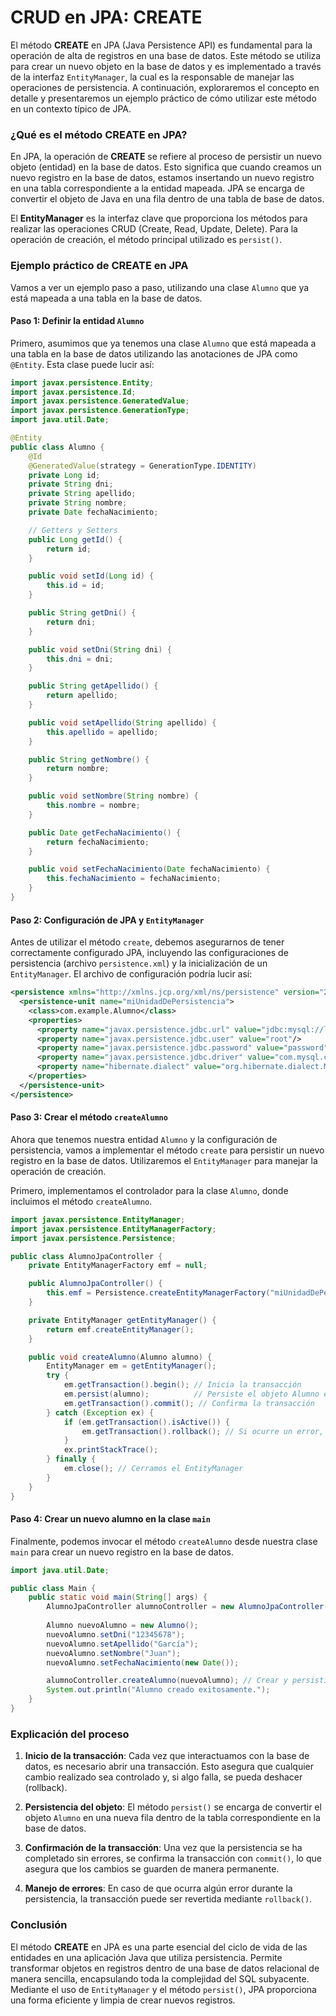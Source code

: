 # CRUD en JPA: CREATE

El método **CREATE** en JPA (Java Persistence API) es fundamental para la operación de alta de registros en una base de datos. Este método se utiliza para crear un nuevo objeto en la base de datos y es implementado a través de la interfaz `EntityManager`, la cual es la responsable de manejar las operaciones de persistencia. A continuación, exploraremos el concepto en detalle y presentaremos un ejemplo práctico de cómo utilizar este método en un contexto típico de JPA.

### ¿Qué es el método CREATE en JPA?
En JPA, la operación de **CREATE** se refiere al proceso de persistir un nuevo objeto (entidad) en la base de datos. Esto significa que cuando creamos un nuevo registro en la base de datos, estamos insertando un nuevo registro en una tabla correspondiente a la entidad mapeada. JPA se encarga de convertir el objeto de Java en una fila dentro de una tabla de base de datos.

El **EntityManager** es la interfaz clave que proporciona los métodos para realizar las operaciones CRUD (Create, Read, Update, Delete). Para la operación de creación, el método principal utilizado es `persist()`.

### Ejemplo práctico de CREATE en JPA

Vamos a ver un ejemplo paso a paso, utilizando una clase `Alumno` que ya está mapeada a una tabla en la base de datos.

#### Paso 1: Definir la entidad `Alumno`

Primero, asumimos que ya tenemos una clase `Alumno` que está mapeada a una tabla en la base de datos utilizando las anotaciones de JPA como `@Entity`. Esta clase puede lucir así:

```java
import javax.persistence.Entity;
import javax.persistence.Id;
import javax.persistence.GeneratedValue;
import javax.persistence.GenerationType;
import java.util.Date;

@Entity
public class Alumno {
    @Id
    @GeneratedValue(strategy = GenerationType.IDENTITY)
    private Long id;
    private String dni;
    private String apellido;
    private String nombre;
    private Date fechaNacimiento;

    // Getters y Setters
    public Long getId() {
        return id;
    }

    public void setId(Long id) {
        this.id = id;
    }

    public String getDni() {
        return dni;
    }

    public void setDni(String dni) {
        this.dni = dni;
    }

    public String getApellido() {
        return apellido;
    }

    public void setApellido(String apellido) {
        this.apellido = apellido;
    }

    public String getNombre() {
        return nombre;
    }

    public void setNombre(String nombre) {
        this.nombre = nombre;
    }

    public Date getFechaNacimiento() {
        return fechaNacimiento;
    }

    public void setFechaNacimiento(Date fechaNacimiento) {
        this.fechaNacimiento = fechaNacimiento;
    }
}
```

#### Paso 2: Configuración de JPA y `EntityManager`

Antes de utilizar el método `create`, debemos asegurarnos de tener correctamente configurado JPA, incluyendo las configuraciones de persistencia (archivo `persistence.xml`) y la inicialización de un `EntityManager`. El archivo de configuración podría lucir así:

```xml
<persistence xmlns="http://xmlns.jcp.org/xml/ns/persistence" version="2.1">
  <persistence-unit name="miUnidadDePersistencia">
    <class>com.example.Alumno</class>
    <properties>
      <property name="javax.persistence.jdbc.url" value="jdbc:mysql://localhost:3306/miBaseDeDatos"/>
      <property name="javax.persistence.jdbc.user" value="root"/>
      <property name="javax.persistence.jdbc.password" value="password"/>
      <property name="javax.persistence.jdbc.driver" value="com.mysql.cj.jdbc.Driver"/>
      <property name="hibernate.dialect" value="org.hibernate.dialect.MySQLDialect"/>
    </properties>
  </persistence-unit>
</persistence>
```

#### Paso 3: Crear el método `createAlumno`

Ahora que tenemos nuestra entidad `Alumno` y la configuración de persistencia, vamos a implementar el método `create` para persistir un nuevo registro en la base de datos. Utilizaremos el `EntityManager` para manejar la operación de creación.

Primero, implementamos el controlador para la clase `Alumno`, donde incluimos el método `createAlumno`.

```java
import javax.persistence.EntityManager;
import javax.persistence.EntityManagerFactory;
import javax.persistence.Persistence;

public class AlumnoJpaController {
    private EntityManagerFactory emf = null;

    public AlumnoJpaController() {
        this.emf = Persistence.createEntityManagerFactory("miUnidadDePersistencia");
    }

    private EntityManager getEntityManager() {
        return emf.createEntityManager();
    }

    public void createAlumno(Alumno alumno) {
        EntityManager em = getEntityManager();
        try {
            em.getTransaction().begin(); // Inicia la transacción
            em.persist(alumno);          // Persiste el objeto Alumno en la base de datos
            em.getTransaction().commit(); // Confirma la transacción
        } catch (Exception ex) {
            if (em.getTransaction().isActive()) {
                em.getTransaction().rollback(); // Si ocurre un error, revertir la transacción
            }
            ex.printStackTrace();
        } finally {
            em.close(); // Cerramos el EntityManager
        }
    }
}
```

#### Paso 4: Crear un nuevo alumno en la clase `main`

Finalmente, podemos invocar el método `createAlumno` desde nuestra clase `main` para crear un nuevo registro en la base de datos.

```java
import java.util.Date;

public class Main {
    public static void main(String[] args) {
        AlumnoJpaController alumnoController = new AlumnoJpaController();
        
        Alumno nuevoAlumno = new Alumno();
        nuevoAlumno.setDni("12345678");
        nuevoAlumno.setApellido("García");
        nuevoAlumno.setNombre("Juan");
        nuevoAlumno.setFechaNacimiento(new Date());

        alumnoController.createAlumno(nuevoAlumno); // Crear y persistir el nuevo alumno
        System.out.println("Alumno creado exitosamente.");
    }
}
```

### Explicación del proceso

1. **Inicio de la transacción**: Cada vez que interactuamos con la base de datos, es necesario abrir una transacción. Esto asegura que cualquier cambio realizado sea controlado y, si algo falla, se pueda deshacer (rollback).
   
2. **Persistencia del objeto**: El método `persist()` se encarga de convertir el objeto `Alumno` en una nueva fila dentro de la tabla correspondiente en la base de datos.

3. **Confirmación de la transacción**: Una vez que la persistencia se ha completado sin errores, se confirma la transacción con `commit()`, lo que asegura que los cambios se guarden de manera permanente.

4. **Manejo de errores**: En caso de que ocurra algún error durante la persistencia, la transacción puede ser revertida mediante `rollback()`.

### Conclusión

El método **CREATE** en JPA es una parte esencial del ciclo de vida de las entidades en una aplicación Java que utiliza persistencia. Permite transformar objetos en registros dentro de una base de datos relacional de manera sencilla, encapsulando toda la complejidad del SQL subyacente. Mediante el uso de `EntityManager` y el método `persist()`, JPA proporciona una forma eficiente y limpia de crear nuevos registros.